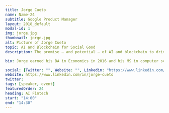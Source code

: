 ```yaml
---
title: Jorge Cueto
name: Name-24
subtitle: Google Product Manager
layout: 2018_default
modal-id: 1
img: jorge.jpg
thumbnail: jorge.jpg
alt: Picture of Jorge Cueto
topic: AI and Blockchain for Social Good
description: The promise — and potential — of AI and blockchain to drive social impact is massive. Proponents contend AI and blockchain will touch, if not disrupt, every major industry and will even alter the way that people and societies interact. Technology that increases efficiency, reduces costs, and promotes transparency can have significant implications for sectors that are dedicated to driving social impact. 

bio: Jorge earned his BA in Economics in 2016 and his MS in computer science in 2018 from Stanford University. He is currently working at Google as a product manager on the Google Assistant team. A first-generation college student from a low-income, immigrant family, Jorge hopes to leverage cutting-edge technologies like blockchain and AI to address social and economic issues, to reduce inequality, and to empower people around the world to attain a better life for themselves, their families, and their communities.

social: {Twitter: "", Website: "", Linkedin: "https://www.linkedin.com/in/jorge-cueto" }
website: https://www.linkedin.com/in/jorge-cueto
twitter: 
tags: [speaker, event]
featuredOrder: 24
heading: AI Fintech
start: "14:00"
end: "14:30"
---
```

